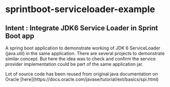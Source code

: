 # sprintboot-serviceloader-example
## Intent : Integrate JDK6 Service Loader in Sprint Boot app

<p>A spring boot application to demonstrate working of JDK 6 ServiceLoader (java.util) in the same application. There are several projects to demonstrate 
similar concept. But here the idea was to check and confirm the service provider implementation could be part of the same application jar.</p>
Lot of source code has been reused from original java documentation on Oracle [here](https://docs.oracle.com/javase/tutorial/ext/basics/spi.html) 

